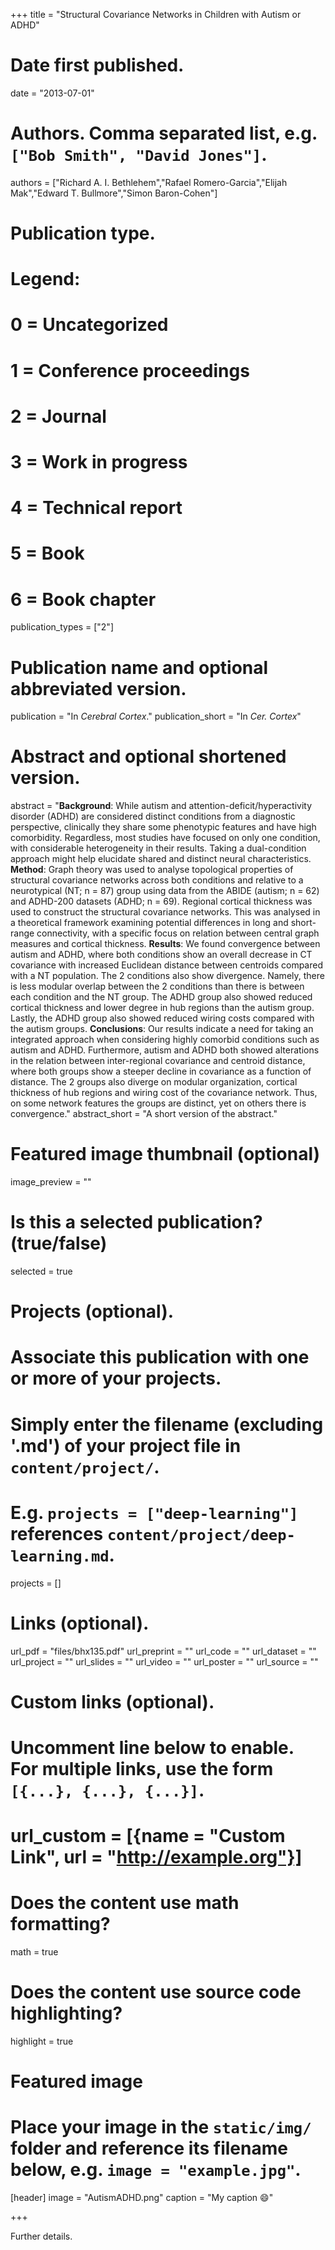 +++
title = "Structural Covariance Networks in Children with Autism or ADHD"

# Date first published.
date = "2013-07-01"

# Authors. Comma separated list, e.g. `["Bob Smith", "David Jones"]`.
authors = ["Richard A. I. Bethlehem","Rafael Romero-Garcia","Elijah Mak","Edward T. Bullmore","Simon Baron-Cohen"]

# Publication type.
# Legend:
# 0 = Uncategorized
# 1 = Conference proceedings
# 2 = Journal
# 3 = Work in progress
# 4 = Technical report
# 5 = Book
# 6 = Book chapter
publication_types = ["2"]

# Publication name and optional abbreviated version.
publication = "In *Cerebral Cortex*."
publication_short = "In *Cer. Cortex*"

# Abstract and optional shortened version.
abstract = "**Background**: While autism and attention-deficit/hyperactivity disorder (ADHD) are considered distinct conditions from a diagnostic perspective, clinically they share some phenotypic features and have high comorbidity. Regardless, most studies have focused on only one condition, with considerable heterogeneity in their results. Taking a dual-condition approach might help elucidate shared and distinct neural characteristics.
**Method**: Graph theory was used to analyse topological properties of structural covariance networks across both conditions and relative to a neurotypical (NT; n = 87) group using data from the ABIDE (autism; n = 62) and ADHD-200 datasets (ADHD; n = 69). Regional cortical thickness was used to construct the structural covariance networks. This was analysed in a theoretical framework examining potential differences in long and short-range connectivity, with a specific focus on relation between central graph measures and cortical thickness.
**Results**: We found convergence between autism and ADHD, where both conditions show an overall decrease in CT covariance with increased Euclidean distance between centroids compared with a NT population. The 2 conditions also show divergence. Namely, there is less modular overlap between the 2 conditions than there is between each condition and the NT group. The ADHD group also showed reduced cortical thickness and lower degree in hub regions than the autism group. Lastly, the ADHD group also showed reduced wiring costs compared with the autism groups.
**Conclusions**: Our results indicate a need for taking an integrated approach when considering highly comorbid conditions such as autism and ADHD. Furthermore, autism and ADHD both showed alterations in the relation between inter-regional covariance and centroid distance, where both groups show a steeper decline in covariance as a function of distance. The 2 groups also diverge on modular organization, cortical thickness of hub regions and wiring cost of the covariance network. Thus, on some network features the groups are distinct, yet on others there is convergence."
abstract_short = "A short version of the abstract."

# Featured image thumbnail (optional)
image_preview = ""

# Is this a selected publication? (true/false)
selected = true

# Projects (optional).
#   Associate this publication with one or more of your projects.
#   Simply enter the filename (excluding '.md') of your project file in `content/project/`.
#   E.g. `projects = ["deep-learning"]` references `content/project/deep-learning.md`.
projects = []

# Links (optional).
url_pdf = "files/bhx135.pdf"
url_preprint = ""
url_code = ""
url_dataset = ""
url_project = ""
url_slides = ""
url_video = ""
url_poster = ""
url_source = ""

# Custom links (optional).
#   Uncomment line below to enable. For multiple links, use the form `[{...}, {...}, {...}]`.
# url_custom = [{name = "Custom Link", url = "http://example.org"}]

# Does the content use math formatting?
math = true

# Does the content use source code highlighting?
highlight = true

# Featured image
# Place your image in the `static/img/` folder and reference its filename below, e.g. `image = "example.jpg"`.
[header]
image = "AutismADHD.png"
caption = "My caption 😄"

+++

Further details.
